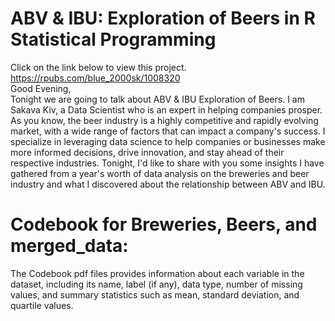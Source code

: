 # ABV & IBU: Exploration of Beers in R Statistical Programming
Click on the link below to view this project.  
https://rpubs.com/blue_2000sk/1008320    
Good Evening,  
Tonight we are going to talk about ABV & IBU Exploration of Beers. I am Sakava Kiv, a Data Scientist who is an expert in helping companies prosper. As you know, the beer industry is a highly competitive and rapidly evolving market, with a wide range of factors that can impact a company's success. I specialize in leveraging data science to help companies or businesses make more informed decisions, drive innovation, and stay ahead of their respective industries. Tonight, I'd like to share with you some insights I have gathered from a year's worth of data analysis on the breweries and beer industry and what I discovered about the relationship between ABV and IBU. 

# Codebook for Breweries, Beers, and merged_data:
The Codebook pdf files provides information about each variable in the dataset, including its name, label (if any), data type, number of missing values, and summary statistics such as mean, standard deviation, and quartile values.


